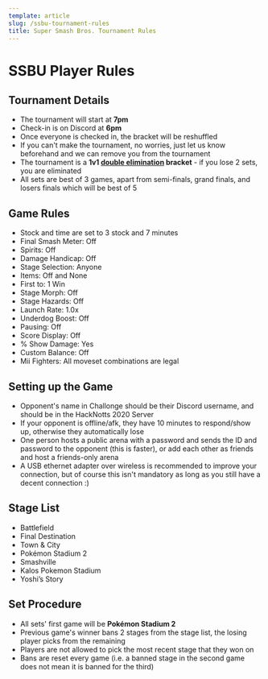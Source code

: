 ```yaml
---
template: article
slug: /ssbu-tournament-rules
title: Super Smash Bros. Tournament Rules
---
```


# SSBU Player Rules

## Tournament Details

- The tournament will start at **7pm** 
- Check-in is on Discord at **6pm**
- Once everyone is checked in, the bracket will be reshuffled 
- If you can't make the tournament, no worries, just let us know beforehand and we can remove you from the tournament 
- The tournament is a **1v1 [double elimination](https://en.wikipedia.org/wiki/Double-elimination_tournament) bracket** - if you lose 2 sets, you are eliminated
- All sets are best of 3 games, apart from semi-finals, grand finals, and losers finals which will be best of 5

## Game Rules
- Stock and time are set to 3 stock and 7 minutes
- Final Smash Meter: Off
- Spirits: Off
- Damage Handicap: Off
- Stage Selection: Anyone
- Items: Off and None
- First to: 1 Win
- Stage Morph: Off
- Stage Hazards: Off
- Launch Rate: 1.0x
- Underdog Boost: Off
- Pausing: Off
- Score Display: Off
- % Show Damage: Yes
- Custom Balance: Off
- Mii Fighters: All moveset combinations are legal

## Setting up the Game
- Opponent's name in Challonge should be their Discord username, and should be in the HackNotts 2020 Server 
- If your opponent is offline/afk, they have 10 minutes to respond/show up, otherwise they automatically lose
- One person hosts a public arena with a password and sends the ID and password to the opponent (this is faster), or add each other as friends and host a friends-only arena
- A USB ethernet adapter over wireless is recommended to improve your connection, but of course this isn't mandatory as long as you still have a decent connection :) 
 
## Stage List
- Battlefield
- Final Destination
- Town & City
- Pokémon Stadium 2
- Smashville
- Kalos Pokemon Stadium
- Yoshi’s Story

## Set Procedure
- All sets' first game will be **Pokémon Stadium 2**
- Previous game's winner bans 2 stages from the stage list, the losing player picks from the remaining
- Players are not allowed to pick the most recent stage that they won on
- Bans are reset every game (i.e. a banned stage in the second game does not mean it is banned for the third)

